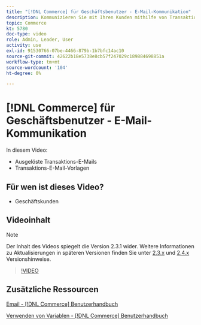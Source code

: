 ```yaml
---
title: "[!DNL Commerce] für Geschäftsbenutzer - E-Mail-Kommunikation"
description: Kommunizieren Sie mit Ihren Kunden mithilfe von Transaktions-E-Mails, die durch ihre Aktionen auf der Storefront ausgelöst werden. Passen Sie die E-Mail-Vorlagen für Ihren Store an und konfigurieren Sie sie.
topic: Commerce
kt: 5780
doc-type: video
role: Admin, Leader, User
activity: use
exl-id: 91530766-07be-4466-879b-1b7bfc14ac10
source-git-commit: 42622b18e5738e8cb57f247029c189884698851a
workflow-type: tm+mt
source-wordcount: '104'
ht-degree: 0%

---
```


# [!DNL Commerce] für Geschäftsbenutzer - E-Mail-Kommunikation

In diesem Video:

- Ausgelöste Transaktions-E-Mails
- Transaktions-E-Mail-Vorlagen

## Für wen ist dieses Video?

- Geschäftskunden

## Videoinhalt

>[!NOTE]
>
>Der Inhalt des Videos spiegelt die Version 2.3.1 wider. Weitere Informationen zu Aktualisierungen in späteren Versionen finden Sie unter [ 2.3.x](https://devdocs.magento.com/guides/v2.3/release-notes/bk-release-notes.html) und [2.4.x](https://devdocs.magento.com/guides/v2.4/release-notes/bk-release-notes.html) Versionshinweise.

>[!VIDEO](https://video.tv.adobe.com/v/36190?quality=12&learn=on)

## Zusätzliche Ressourcen

[Email - [!DNL Commerce] Benutzerhandbuch](https://docs.magento.com/user-guide/marketing/email-templates.html)

[Verwenden von Variablen - [!DNL Commerce] Benutzerhandbuch](https://docs.magento.com/user-guide/marketing/variables.html)
